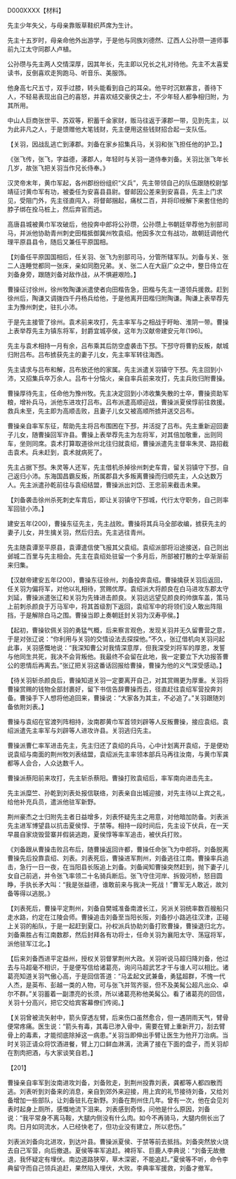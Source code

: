 D000XXXX【材料】



先主少年失父，与母亲靠贩草鞋织芦席为生计。

先主十五岁时，母亲命他外出游学，于是他与同族刘德然、辽西人公孙瓒一道师事前九江太守同郡人卢植。

公孙瓒与先主两人交情深厚，因其年长，先主即以兄长之礼对待他。先主不太喜爱读书，反倒喜欢走狗跑马、听音乐、美服饰。

他身高七尺五寸，双手过膝，转头能看到自己的耳朵。他平时沉默寡言，善待下人，不轻易表现出自己的喜怒，并喜欢结交豪侠之士，不少年轻人都争相归附，为其所用。

中山人巨商张世平、苏双等，积蓄千金家财，贩马往返于涿郡一带，见到先主，以为此非凡之人，于是馈赠他大笔钱财，先主便用这些钱财招合起一支队伍。

【关羽，因战乱逃亡到涿郡。刘备在家乡招集兵马，关羽和张飞担任他的护卫。】

《张飞传，张飞，字益德，涿郡人，年轻时与关羽一道侍奉刘备。关羽比张飞年长几岁，故张飞把关羽当作兄长侍奉。》

汉灵帝末年，黄巾军起，各州郡纷纷组织“义兵”，先主带领自己的队伍跟随校尉邹靖征讨黄巾军有功，被委任为安喜县县尉。督邮因公差来到安喜县，先主上门求见，受阻门外，先主径直闯入，将督邮捆起，痛杖二百，并将印绶解下来套住他的脖子绑在拴马桩上，然后弃官而逃。

高唐县城被黄巾军攻破后，他投奔中郎将公孙瓒，公孙瓒上书朝廷举荐他为别部司马，并派他协助青州刺史田楷抵御冀州牧袁绍。他因多次立有战功，故朝廷调他代理平原县县令，随后又兼任平原国相。

【刘备任平原国国相后，任关羽、张飞为别部司马，分管所辖军队。刘备与关、张二人连睡觉都同一张床，亲如同胞兄弟。关、张二人在大庭广众之中，整日侍立在刘备身旁，跟随刘备对敌作战，从不惧避艰险。】

曹操征讨徐州，徐州牧陶谦派遣使者向田楷告急，田楷与先主一道领兵援救。赶到徐州后，陶谦又调拨四千丹杨兵给他，于是他离开田楷归附陶谦。陶谦上表举荐先主为豫州刺史，驻扎小沛。

于是先主接管了徐州。袁术前来攻打，先主率军与之相战于盱眙、淮阴一带。曹操上表举荐先主为镇东将军，封爵宜城亭侯，这年为汉献帝建安元年(196)。



先主与袁术相持一月有余，吕布乘其后防空虚袭击下邳。下邳守将曹豹反叛，献城归附吕布。吕布掳获先主的妻子儿女，先主率军转往海西。



先主请求与吕布和解，吕布放还他的家属。先主派遣关羽镇守下邳。先主回到小沛，又招集兵卒万余人。吕布十分恼火，亲自率兵前来攻打，先主兵败归附曹操。

曹操厚待先主，任命他为豫州牧。先主决定回到小沛收集失散的士卒，曹操资助军粮，增补兵马，派他东进攻打吕布。吕布派遣高顺迎战，曹操派夏侯惇前往救援。救兵未至，先主即为高顺击败，且妻子儿女又被高顺所掳并送交吕布。

曹操亲自率军东征，帮助先主将吕布围困在下邳，并活捉了吕布。先主重新迎回妻子儿女，随曹操回军许县。曹操上表举荐先主为左将军，对其倍加敬重，出则同车，坐则同席。袁术打算取道徐州北往归就袁绍，曹操派遣先主督率朱灵、路招截击袁术。兵未赶到，袁术就病死了。

先主占据下邳。朱灵等人还军，先主借机杀掉徐州刺史车胄，留关羽镇守下邳，自己返归小沛。东海国昌霸反叛，所属郡县大多叛离曹操而归顺先主，人众达数万人。先主派遣孙乾前往与袁绍结盟，曹操派出刘岱、王忠前来截击未果。

【刘备袭击徐州杀死刺史车胄后，即让关羽镇守下邳城，代行太守职务，自己则率军回驻小沛。】



建安五年(200)，曹操东征先主，先主战败。曹操将其兵马全部收编，掳获先主的妻子儿女，并生擒关羽，然后归去。先主逃往青州。

先主随袁谭至平原县，袁谭遣信使飞报其父袁绍。袁绍派部将沿途接送，自己则出邺城二百里与先主相会。先主在袁绍处驻留一个多月后，所部被打散的士卒渐渐前来归集。

【汉献帝建安五年(200)，曹操东征徐州，刘备投奔袁绍。曹操擒获关羽后返回，任关羽为偏将军，对他以礼相待，赏赐优厚。袁绍派大将颜良在白马进攻东郡太守刘延，曹操派遣张辽和关羽为先锋进击颜良。关羽远远望见颜良的帅旗车盖，策马上前刺杀颜良于万马军中，将其首级割下返回，袁绍军中的将领们没人敢出阵阻挡，于是解除白马之围。曹操当即上奏朝廷封关羽为汉寿亭侯。】

【起初，曹操钦佩关羽的勇猛气概，后来察言观色，发现关羽并无久留曹营之意，于是对张辽说：“你利用与关羽的交情设法去探探他。”不久，张辽借机向关羽问起此事，关羽感慨地说：“我深知曹公对我情深意厚，但我深受刘将军的厚恩，发誓与他同生共死，我决不会背叛他。我最终不会留在此地，我一定要立下大功报答曹公的恩情后再离去。”张辽把关羽这番话回报给曹操，曹操为他的义气深受感动。】

【待关羽斩杀颜良后，曹操知道关羽一定要离开自己，对其赏赐更为厚重。关羽将曹操赏赐的钱物全部封裹好，留下书信告辞曹操而去，径直赶往袁绍军营投奔刘备。曹操手下人想将他追回来，曹操说：“大家各为其主，不必追了。”关羽跟随刘备依附刘表。】



曹操与袁绍在官渡列阵相持，汝南郡黄巾军首领刘辟等人反叛曹操，接应袁绍。袁绍派遣先主率军与刘辟等人进攻许县。关羽逃归先主。

曹操派曹仁率军进击先主，先主归还了袁绍的兵马，心中计划离开袁绍，于是便劝说袁绍与南面的荆州牧刘表结盟，袁绍派先主率领本部兵马再往汝南，与黄巾军龚都等人会合，人众达数千人。



曹操派蔡阳前来攻打，先主斩杀蔡阳。曹操打败袁绍后，率军南向进击先主。



先主派糜竺、孙乾到刘表处报信联络，刘表亲自出城迎接，对先主待以上宾之礼，给他补充兵员，遣派他驻军新野。



荆州豪杰之士归附先主者日益增多，刘表怀疑先主之用意，对他暗加防备。刘表派先主进军博望县以抗击夏侯惇、于禁等。相持一段时间后，先主设下伏兵，在一天早晨自家烧毁营寨并假装逃跑，夏侯惇等率军追击，被伏兵打败。

《刘备跟从曹操击败吕布后，随曹操返回许都，曹操任命张飞为中郎将。刘备脱离曹操先后投靠袁绍、刘表。刘表死后，曹操进军荆州，刘备逃往江南。曹操率兵追击，急行一日一夜，在当阳县长阪追上刘备。刘备闻知曹操突然赶到，抛下妻子儿女自己前逃，并令张飞率领二十名骑兵断后。张飞守住河岸、拆毁河桥，怒目圆睁，手执长矛大叫：“我是张益德，谁敢前来与我决一死战！”曹军无人敢近，故刘备等得以逃脱。》

【刘表死后，曹操平定荆州，刘备自樊城准备南渡长江，另派关羽统率数百艘船只走水路，约定在江陵会师。曹操追击刘备至当阳长阪，刘备抄小路逃往汉津，正碰上关羽的船队，于是一起赶到夏口。孙权派兵协助刘备打败曹操，曹操退归北方。刘备乘胜占有江南数郡，然后封拜各有功将士，任命关羽为襄阳太守、荡寇将军，派他驻军江北。】

【后来刘备西进平定益州，授权关羽督掌荆州大政。关羽听说马超归降刘备，他过去与马超毫不相识，于是便写信给诸葛亮，询问马超武艺才干与谁人可以相比。诸葛亮知道关羽气傲心高，于是回信答道：“马孟起文武兼备，勇猛超群，不愧一代人杰，是英布、彭越一类的人物，可与张飞并驾齐驱，但不及美髯公超凡出众、卓尔不群。”关羽蓄着一副漂亮的长须，所以诸葛亮称他美髯公。看了诸葛亮的回信，关羽十分高兴，把它交给宾客幕僚们传阅。】



【关羽曾被流矢射中，箭头穿透左臂，后来伤口虽然愈合，但一遇阴雨天气，臂骨便常疼痛。医生说：“箭头有毒，其毒已渗入骨中，需要在臂上重新开刀，刮去臂骨上的毒素，才能彻底除掉这一病患。”关羽当即伸出手臂让医生为他开刀治病。当时关羽正请众将饮酒进餐，臂上刀口鲜血淋漓，流满了接在下面的盘子，而关羽却在割肉把酒，与大家谈笑自若。】



【201】

曹操亲自率军到汝南进攻刘备，刘备败走，到荆州投靠刘表，龚都等人都四散而逃。刘表听到刘备来的消息，亲自到郊外来迎接，用上宾的礼节接待刘备，又给刘备增加一些部队，让刘备驻扎在新野。刘备在荆州住几年。曾有一次，他在会见刘表时起身上厕所，感慨地流下泪来。刘表感到奇怪，问他是什么原因，刘备说：“我平常身不离马鞍，大腿内侧没有什么肉。如今不再骑马，大腿内侧长出了肉。日月如同流水，人已经快老了，但功业没有建立，所以悲伤。”

刘表派刘备向北进攻，到达叶县。曹操派夏侯、于禁等前去抵挡。刘备突然放火烧去自己军营，向后撤退。夏侯等率军追赶。裨将军、巨鹿人李典说：“刘备无故撤退，我怀疑定有埋伏。南边道路狭窄，草木深密，不能追赶。”夏侯等不听，命令李典留守而自己领兵追赶，果然陷入埋伏，大败。李典率军援救，刘备才撤军。







